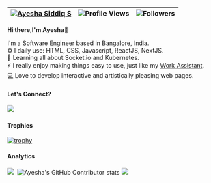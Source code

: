 | [![Ayesha Siddiq S](https://img.shields.io/badge/AYESHA-SIDDIQ-brightgreen)](https://github.com/ayeshasiddiqs/) | ![Profile Views](https://komarev.com/ghpvc/?username=ayeshasiddiqs&color=green) | ![Followers](https://img.shields.io/github/followers/ayeshasiddiqs) |
--| --| --|


<b>Hi there,I'm Ayesha</b>👋<br>


 I'm a Software Engineer based in Bangalore, India.<br>
⚙️ I daily use: HTML, CSS, Javascript, ReactJS, NextJS.<br>
🌱 Learning all about Socket.io and Kubernetes.<br>
⚡ I really enjoy making things easy to use, just like my [Work Assistant](https://work-assistant.vercel.app/).<br>
💻 Love to develop interactive and artistically pleasing web pages.<br>

#### Let's Connect?<br>
<a href="https://www.linkedin.com/in/ayesha-siddiq-s"><img src="https://img.shields.io/badge/-LinkedIn-%231DA1F2?style=flat&logo=linkedin&logoColor=white"/></a>&nbsp;

#### Trophies
[![trophy](https://github-profile-trophy.vercel.app/?username=ayeshasiddiqs&margin-w=8)](https://github.com/ryo-ma/github-profile-trophy)

#### Analytics
<!--
[![My GitHub Stats](https://github-readme-stats.vercel.app/api/?username=ayeshasiddiqs&count_private=true&theme=tokyonight&showicons=true)]()
-->

![](https://github-readme-stats.vercel.app/api?username=ayeshasiddiqs&theme=light&hide_border=false&include_all_commits=true&count_private=true)&nbsp;
![Ayesha's GitHub Contributor stats](https://github-contributor-stats.vercel.app/api?username=ayeshasiddiqs&combine_all_yearly_contributions=true)
![](https://github-readme-streak-stats.herokuapp.com/?user=ayeshasiddiqs&theme=light&hide_border=false)<br/>
